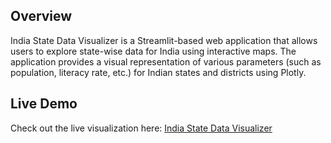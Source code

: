 ## Overview
India State Data Visualizer is a Streamlit-based web application that allows users to explore state-wise data for India using interactive maps.
The application provides a visual representation of various parameters (such as population, literacy rate, etc.) for Indian states and districts 
using Plotly.

## Live Demo
Check out the live visualization here: [India State Data Visualizer](https://abpuy7cvmrcducjhvxap6c.streamlit.app/)
